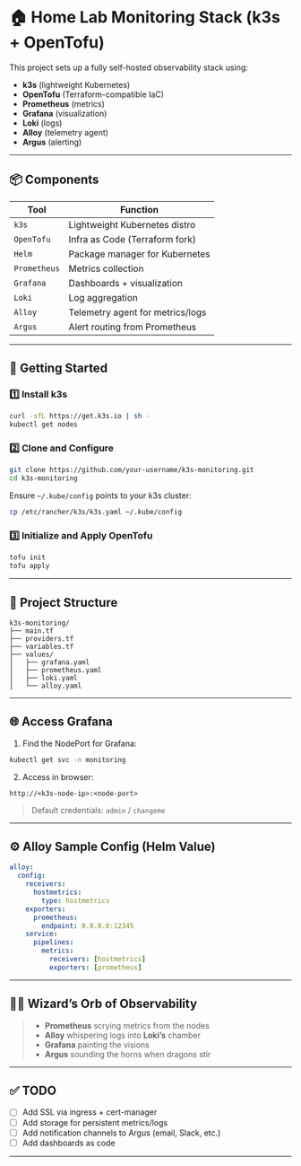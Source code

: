 
# 🏠 Home Lab Monitoring Stack (k3s + OpenTofu)

This project sets up a fully self-hosted observability stack using:

- **k3s** (lightweight Kubernetes)
- **OpenTofu** (Terraform-compatible IaC)
- **Prometheus** (metrics)
- **Grafana** (visualization)
- **Loki** (logs)
- **Alloy** (telemetry agent)
- **Argus** (alerting)

---

## 📦 Components

| Tool       | Function                        |
|------------|----------------------------------|
| `k3s`      | Lightweight Kubernetes distro     |
| `OpenTofu` | Infra as Code (Terraform fork)    |
| `Helm`     | Package manager for Kubernetes    |
| `Prometheus` | Metrics collection              |
| `Grafana`  | Dashboards + visualization        |
| `Loki`     | Log aggregation                   |
| `Alloy`    | Telemetry agent for metrics/logs  |
| `Argus`    | Alert routing from Prometheus     |

---

## 🚀 Getting Started

### 1️⃣ Install k3s

```bash
curl -sfL https://get.k3s.io | sh -
kubectl get nodes
```

### 2️⃣ Clone and Configure

```bash
git clone https://github.com/your-username/k3s-monitoring.git
cd k3s-monitoring
```

Ensure `~/.kube/config` points to your k3s cluster:
```bash
cp /etc/rancher/k3s/k3s.yaml ~/.kube/config
```

### 3️⃣ Initialize and Apply OpenTofu

```bash
tofu init
tofu apply
```

---

## 📂 Project Structure

```
k3s-monitoring/
├── main.tf
├── providers.tf
├── variables.tf
├── values/
│   ├── grafana.yaml
│   ├── prometheus.yaml
│   ├── loki.yaml
│   └── alloy.yaml
```

---

## 🌐 Access Grafana

1. Find the NodePort for Grafana:

```bash
kubectl get svc -n monitoring
```

2. Access in browser:

```
http://<k3s-node-ip>:<node-port>
```

> Default credentials: `admin` / `changeme`

---

## ⚙️ Alloy Sample Config (Helm Value)

```yaml
alloy:
  config:
    receivers:
      hostmetrics:
        type: hostmetrics
    exporters:
      prometheus:
        endpoint: 0.0.0.0:12345
    service:
      pipelines:
        metrics:
          receivers: [hostmetrics]
          exporters: [prometheus]
```

---

## 🧙‍♂️ Wizard’s Orb of Observability

> - **Prometheus** scrying metrics from the nodes  
> - **Alloy** whispering logs into **Loki’s** chamber  
> - **Grafana** painting the visions  
> - **Argus** sounding the horns when dragons stir  

---

## ✅ TODO

- [ ] Add SSL via ingress + cert-manager
- [ ] Add storage for persistent metrics/logs
- [ ] Add notification channels to Argus (email, Slack, etc.)
- [ ] Add dashboards as code

---
